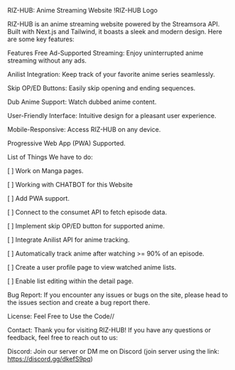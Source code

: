 RIZ-HUB: Anime Streaming Website
!RIZ-HUB Logo

RIZ-HUB is an anime streaming website powered by the Streamsora API. Built with Next.js and Tailwind, it boasts a sleek and modern design. Here are some key features:

Features
Free Ad-Supported Streaming: Enjoy uninterrupted anime streaming without any ads.

Anilist Integration: Keep track of your favorite anime series seamlessly.

Skip OP/ED Buttons: Easily skip opening and ending sequences.

Dub Anime Support: Watch dubbed anime content.

User-Friendly Interface: Intuitive design for a pleasant user experience.

Mobile-Responsive: Access RIZ-HUB on any device.

Progressive Web App (PWA) Supported.


List of Things We have to do:

[ ] Work on Manga pages.

[ ] Working with CHATBOT for this Website

[ ] Add PWA support.

[ ] Connect to the consumet API to fetch episode data.

[ ] Implement skip OP/ED button for supported anime.

[ ] Integrate Anilist API for anime tracking.

[ ] Automatically track anime after watching >= 90% of an episode.

[ ] Create a user profile page to view watched anime lists.

[ ] Enable list editing within the detail page.



Bug Report:
If you encounter any issues or bugs on the site, please head to the issues section and create a bug report there.


License:
Feel Free to Use the Code//



Contact:
Thank you for visiting RIZ-HUB! If you have any questions or feedback, feel free to reach out to us:

Discord: Join our server or DM me on Discord (join server using the link: https://discord.gg/dkefS9pq)